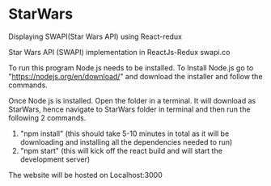 # StarWars
Displaying SWAPI(Star Wars API) using React-redux


Star Wars API (SWAPI) implementation in ReactJs-Redux
swapi.co


To run this program Node.js needs to be installed. 
To Install Node.js go to "https://nodejs.org/en/download/" and download the installer and follow the commands.

Once Node js is installed. Open the folder in a terminal. It will download as StarWars, hence navigate to StarWars folder in terminal and then run the following 2 commands.
1) "npm install" (this should take 5-10 minutes in total as it will be downloading and installing all the dependencies needed to run)
2) "npm start" (this will kick off the react build and will start the development server)

The website will be hosted on Localhost:3000

